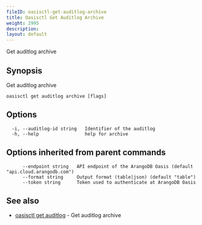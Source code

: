 ```yaml
---
fileID: oasisctl-get-auditlog-archive
title: Oasisctl Get Auditlog Archive
weight: 2995
description: 
layout: default
---
```

Get auditlog archive

## Synopsis

Get auditlog archive

```
oasisctl get auditlog archive [flags]
```

## Options

```
  -i, --auditlog-id string   Identifier of the auditlog
  -h, --help                 help for archive
```

## Options inherited from parent commands

```
      --endpoint string   API endpoint of the ArangoDB Oasis (default "api.cloud.arangodb.com")
      --format string     Output format (table|json) (default "table")
      --token string      Token used to authenticate at ArangoDB Oasis
```

## See also

* [oasisctl get auditlog](oasisctl-get-auditlog)	 - Get auditlog archive

